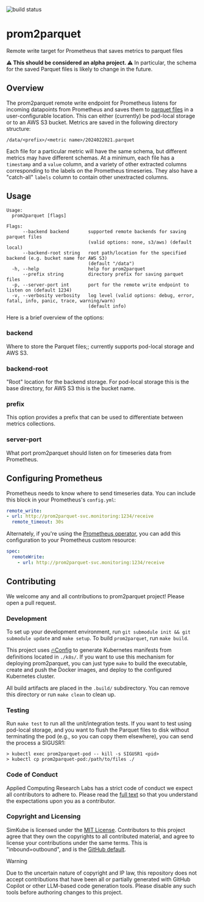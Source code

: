 ![build status](https://github.com/acrlabs/prom2parquet/actions/workflows/verify.yml/badge.svg)

# prom2parquet

Remote write target for Prometheus that saves metrics to parquet files

**⚠️ This should be considered an alpha project. ⚠️**
In particular, the schema for the saved Parquet files is likely to change in the future.

## Overview

The prom2parquet remote write endpoint for Prometheus listens for incoming datapoints from Prometheus and saves them to
[parquet files](https://parquet.apache.org) in a user-configurable location.  This can either (currently) be pod-local
storage or to an AWS S3 bucket.  Metrics are saved in the following directory structure:

```
/data/<prefix>/<metric name>/2024022021.parquet
```

Each file for a particular metric will have the same schema, but different metrics may have different schemas.  At a
minimum, each file has a `timestamp` and a `value` column, and a variety of other extracted columns corresponding to the
labels on the Prometheus timeseries.  They also have a "catch-all" `labels` column to contain other unextracted columns.

## Usage

```
Usage:
  prom2parquet [flags]

Flags:
      --backend backend       supported remote backends for saving parquet files
                              (valid options: none, s3/aws) (default local)
      --backend-root string   root path/location for the specified backend (e.g. bucket name for AWS S3)
                              (default "/data")
  -h, --help                  help for prom2parquet
      --prefix string         directory prefix for saving parquet files
  -p, --server-port int       port for the remote write endpoint to listen on (default 1234)
  -v, --verbosity verbosity   log level (valid options: debug, error, fatal, info, panic, trace, warning/warn)
                              (default info)
```

Here is a brief overview of the options:

### backend

Where to store the Parquet files;; currently supports pod-local storage and AWS S3.

### backend-root

"Root" location for the backend storage.  For pod-local storage this is the base directory, for AWS S3 this is the
bucket name.

### prefix

This option provides a prefix that can be used to differentiate between metrics collections.

### server-port

What port prom2parquet should listen on for timeseries data from Prometheus.

## Configuring Prometheus

Prometheus needs to know where to send timeseries data.  You can include this block in your Prometheus's `config.yml`:

```yaml
remote_write:
- url: http://prom2parquet-svc.monitoring:1234/receive
  remote_timeout: 30s
```

Alternately, if you're using the [Prometheus operator](https://prometheus-operator.dev), you can add this configuration
to your Prometheus custom resource:

```yaml
spec:
  remoteWrite:
    - url: http://prom2parquet-svc.monitoring:1234/receive
```

## Contributing

We welcome any and all contributions to prom2parquet project!  Please open a pull request.

### Development

To set up your development environment, run `git submodule init && git submodule update` and `make setup`.  To build
`prom2parquet`, run `make build`.

This project uses [🔥Config](https://github.com/acrlabs/fireconfig) to generate Kubernetes manifests from definitions
located in `./k8s/`.  If you want to use this mechanism for deploying prom2parquet, you can just type `make` to build
the executable, create and push the Docker images, and deploy to the configured Kubernetes cluster.

All build artifacts are placed in the `.build/` subdirectory.  You can remove this directory or run `make clean` to
clean up.

### Testing

Run `make test` to run all the unit/integration tests.  If you want to test using pod-local storage, and you want to
flush the Parquet files to disk without terminating the pod (e.g., so you can copy them elsewhere), you can send the
process a SIGUSR1:

```
> kubectl exec prom2parquet-pod -- kill -s SIGUSR1 <pid>
> kubectl cp prom2parquet-pod:/path/to/files ./
```

### Code of Conduct

Applied Computing Research Labs has a strict code of conduct we expect all contributors to adhere to.  Please read the
[full text](https://github.com/acrlabs/simkube/blob/master/CODE_OF_CONDUCT.md) so that you understand the expectations
upon you as a contributor.

### Copyright and Licensing

SimKube is licensed under the [MIT License](https://github.com/acrlabs/simkube/blob/master/LICENSE).  Contributors to
this project agree that they own the copyrights to all contributed material, and agree to license your contributions
under the same terms.  This is "inbound=outbound", and is the [GitHub
default](https://docs.github.com/en/site-policy/github-terms/github-terms-of-service#6-contributions-under-repository-license).

> [!WARNING]
> Due to the uncertain nature of copyright and IP law, this repository does not accept contributions that have been all
> or partially generated with GitHub Copilot or other LLM-based code generation tools.  Please disable any such tools
> before authoring changes to this project.
